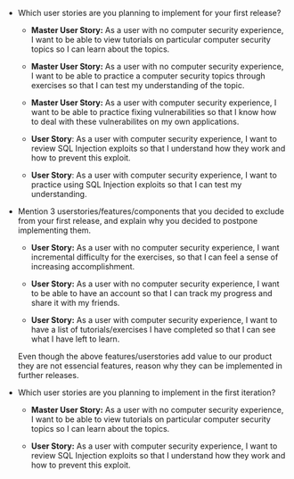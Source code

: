 * Which user stories are you planning to implement for your first release?

	* __Master User Story:__ As a user with no computer security experience, I want to be able to view tutorials on particular computer security topics so I can learn about the topics.

	* __Master User Story:__ As a user with no computer security experience, I want to be able to practice a computer security topics through exercises so that I can test my understanding of the topic.

	* __Master User Story:__ As a user with computer security experience, I want to be able to practice fixing vulnerabilities so that I know how to deal with these vulnerabilites on my own applications.  
	* __User Story__: As a user with computer security experience, I want to review SQL Injection exploits so that I understand how they work and how to prevent this exploit.

	* __User Story__: As a user with computer security experience, I want to practice using SQL Injection exploits so that I can test my understanding.


* Mention 3 user­stories/features/components that you decided to exclude from your first release, and explain why you decided to postpone implementing them.

	* __User Story:__ As a user with no computer security experience, I want incremental difficulty for the exercises, so that I can feel a sense of increasing accomplishment.

	* __User Story:__ As a user with no computer security experience, I want to be able to have an account so that I can track my progress and share it with my friends.

	* __User Story:__ As a user with computer security experience, I want to have a list of tutorials/exercises I have completed so that I can see what I have left to learn.

	Even though the above features/userstories add value to our product they are not essencial features, reason why they can be implemented in further releases.

* Which user stories are you planning to implement in the first iteration? 
	* __Master User Story:__ As a user with no computer security experience, I want to be able to view tutorials on particular computer security topics so I can learn about the topics. 

	* __User Story:__ As a user with computer security experience, I want to review SQL Injection exploits so that I understand how they work and how to prevent this exploit.

	
